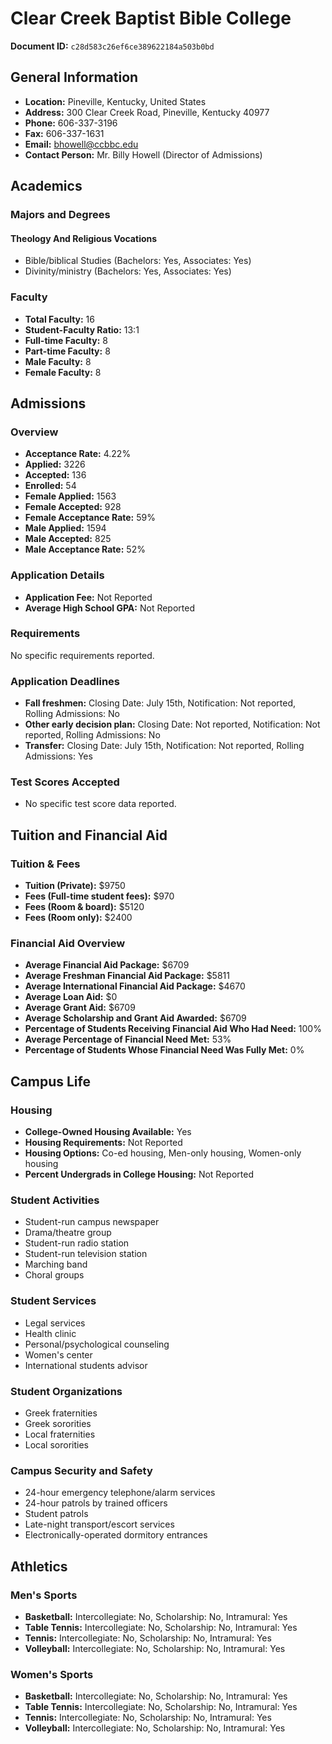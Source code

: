 # Clear Creek Baptist Bible College

**Document ID:** `c28d583c26ef6ce389622184a503b0bd`

## General Information

- **Location:** Pineville, Kentucky, United States
- **Address:** 300 Clear Creek Road, Pineville, Kentucky 40977
- **Phone:** 606-337-3196
- **Fax:** 606-337-1631
- **Email:** bhowell@ccbbc.edu
- **Contact Person:** Mr. Billy Howell (Director of Admissions)

## Academics

### Majors and Degrees

#### Theology And Religious Vocations

- Bible/biblical Studies (Bachelors: Yes, Associates: Yes)
- Divinity/ministry (Bachelors: Yes, Associates: Yes)

### Faculty

- **Total Faculty:** 16
- **Student-Faculty Ratio:** 13:1
- **Full-time Faculty:** 8
- **Part-time Faculty:** 8
- **Male Faculty:** 8
- **Female Faculty:** 8

## Admissions

### Overview

- **Acceptance Rate:** 4.22%
- **Applied:** 3226
- **Accepted:** 136
- **Enrolled:** 54
- **Female Applied:** 1563
- **Female Accepted:** 928
- **Female Acceptance Rate:** 59%
- **Male Applied:** 1594
- **Male Accepted:** 825
- **Male Acceptance Rate:** 52%

### Application Details

- **Application Fee:** Not Reported
- **Average High School GPA:** Not Reported

### Requirements

No specific requirements reported.

### Application Deadlines

- **Fall freshmen:** Closing Date: July 15th, Notification: Not reported, Rolling Admissions: No
- **Other early decision plan:** Closing Date: Not reported, Notification: Not reported, Rolling Admissions: No
- **Transfer:** Closing Date: July 15th, Notification: Not reported, Rolling Admissions: Yes

### Test Scores Accepted

- No specific test score data reported.

## Tuition and Financial Aid

### Tuition & Fees

- **Tuition (Private):** $9750
- **Fees (Full-time student fees):** $970
- **Fees (Room & board):** $5120
- **Fees (Room only):** $2400

### Financial Aid Overview

- **Average Financial Aid Package:** $6709
- **Average Freshman Financial Aid Package:** $5811
- **Average International Financial Aid Package:** $4670
- **Average Loan Aid:** $0
- **Average Grant Aid:** $6709
- **Average Scholarship and Grant Aid Awarded:** $6709
- **Percentage of Students Receiving Financial Aid Who Had Need:** 100%
- **Average Percentage of Financial Need Met:** 53%
- **Percentage of Students Whose Financial Need Was Fully Met:** 0%

## Campus Life

### Housing

- **College-Owned Housing Available:** Yes
- **Housing Requirements:** Not Reported
- **Housing Options:** Co-ed housing, Men-only housing, Women-only housing
- **Percent Undergrads in College Housing:** Not Reported

### Student Activities

- Student-run campus newspaper
- Drama/theatre group
- Student-run radio station
- Student-run television station
- Marching band
- Choral groups

### Student Services

- Legal services
- Health clinic
- Personal/psychological counseling
- Women's center
- International students advisor

### Student Organizations

- Greek fraternities
- Greek sororities
- Local fraternities
- Local sororities

### Campus Security and Safety

- 24-hour emergency telephone/alarm services
- 24-hour patrols by trained officers
- Student patrols
- Late-night transport/escort services
- Electronically-operated dormitory entrances

## Athletics

### Men's Sports

- **Basketball:** Intercollegiate: No, Scholarship: No, Intramural: Yes
- **Table Tennis:** Intercollegiate: No, Scholarship: No, Intramural: Yes
- **Tennis:** Intercollegiate: No, Scholarship: No, Intramural: Yes
- **Volleyball:** Intercollegiate: No, Scholarship: No, Intramural: Yes

### Women's Sports

- **Basketball:** Intercollegiate: No, Scholarship: No, Intramural: Yes
- **Table Tennis:** Intercollegiate: No, Scholarship: No, Intramural: Yes
- **Tennis:** Intercollegiate: No, Scholarship: No, Intramural: Yes
- **Volleyball:** Intercollegiate: No, Scholarship: No, Intramural: Yes
